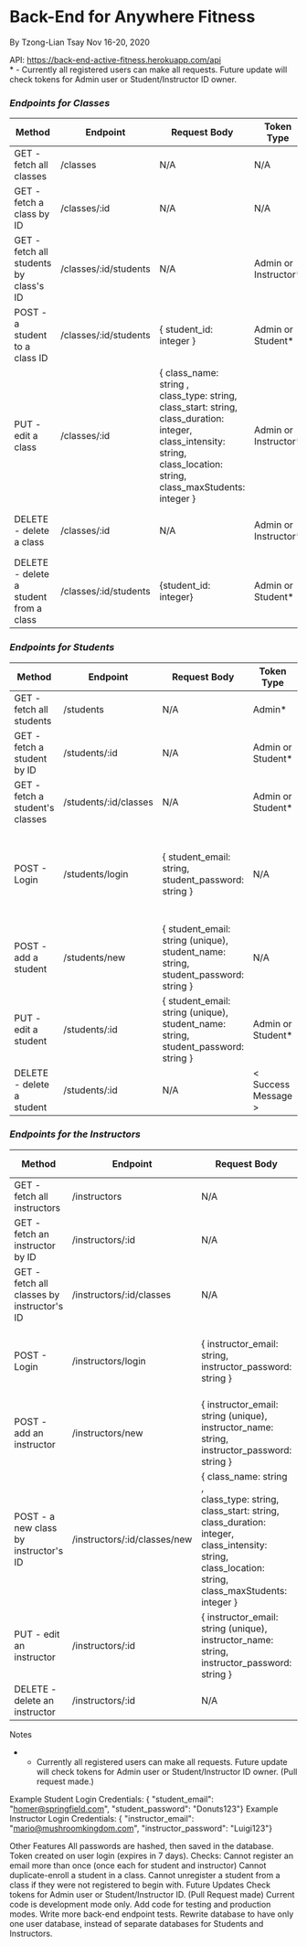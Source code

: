 # Back-End for Anywhere Fitness
By Tzong-Lian Tsay
Nov 16-20, 2020

API: https://back-end-active-fitness.herokuapp.com/api    
\* - Currently all registered users can make all requests.  Future update will check tokens for Admin user or Student/Instructor ID owner.

### **_Endpoints for Classes_**
| Method | Endpoint | Request Body | Token Type | JSON Response |
| ------ | -------- | ---- | ---- | ----|
| GET - fetch all classes | /classes | N/A | N/A | Array of Class Objects |
| GET - fetch a class by ID | /classes/:id | N/A | N/A | Class Object |
| GET - fetch all students by class's ID | /classes/:id/students | N/A | Admin or Instructor*| Array of Student Objects |
| POST - a student to a class ID | /classes/:id/students | { student_id: integer } | Admin or Student* | < Success Message > |
| PUT - edit a class | /classes/:id |  { class_name: string ,</br> class_type: string,</br> class_start: string,</br> class_duration: integer,</br> class_intensity: string,</br> class_location: string,</br> class_maxStudents: integer } | Admin or Instructor* | < Success Message > |
| DELETE - delete a class | /classes/:id | N/A | Admin or Instructor* | < Success Message > |
| DELETE - delete a student from a class | /classes/:id/students | {student_id: integer} | Admin or Student* | < Success Message > |

### **_Endpoints for Students_**
| Method | Endpoint | Request Body | Token Type | JSON Response |
| ------ | -------- | ---- | ---- | ---- |
| GET - fetch all students | /students | N/A | Admin* | Array of Student Objects |
| GET - fetch a student by ID | /students/:id | N/A | Admin or Student* | Student Object |
| GET - fetch a student's classes | /students/:id/classes| N/A | Admin or Student* | Array of Class Objects |
| POST - Login | /students/login | { student_email: string,</br> student_password: string } | N/A |{ < Success Message >, </br> student_id: integer,</br> token: string } |
| POST - add a student | /students/new | { student_email: string (unique),</br> student_name: string,</br> student_password: string } | N/A | < Success Message > |
| PUT - edit a student | /students/:id | { student_email: string (unique),</br> student_name: string,</br> student_password: string } | Admin or Student* | < Success Message > |
| DELETE - delete a student | /students/:id | N/A | < Success Message > |

### **_Endpoints for the Instructors_**
| Method | Endpoint | Request Body | Token Type | JSON Response |
| ------ | -------- | ---- | ---- | ---- |
| GET - fetch all instructors | /instructors | N/A | N/A | Array of Instructor Objects |
| GET - fetch an instructor by ID | /instructors/:id | N/A | N/A | Instructor Object |
| GET - fetch all classes by instructor's ID | /instructors/:id/classes | N/A | N/A | Array of Class Objects |
| POST - Login | /instructors/login | { instructor_email: string,</br> instructor_password: string }| N/A | { < Success Message >, </br> instructor_id: integer,</br> token: string } |
| POST - add an instructor | /instructors/new | { instructor_email: string (unique),</br> instructor_name: string,</br> instructor_password: string } | N/A | < Success Message > |
| POST - a new class by instructor's ID | /instructors/:id/classes/new | { class_name: string ,</br> class_type: string,</br> class_start: string,</br> class_duration: integer,</br> class_intensity: string,</br> class_location: string,</br> class_maxStudents: integer }| Admin or Instructor* | < Success Message > |
| PUT - edit an instructor | /instructors/:id | { instructor_email: string (unique),</br> instructor_name: string,</br> instructor_password: string } | Admin or Instructor* | < Success Message > |
| DELETE - delete an instructor | /instructors/:id | N/A | Admin or Instructor* | < Success Message > |

Notes
* - Currently all registered users can make all requests. Future update will check tokens for Admin user or Student/Instructor ID owner. (Pull request made.)

Example Student Login Credentials:
{ "student_email": "homer@springfield.com", "student_password": "Donuts123"}
Example Instructor Login Credentials:
{ "instructor_email": "mario@mushroomkingdom.com", "instructor_password": "Luigi123"}

Other Features
All passwords are hashed, then saved in the database.
Token created on user login (expires in 7 days).
Checks:
Cannot register an email more than once (once each for student and instructor)
Cannot duplicate-enroll a student in a class.
Cannot unregister a student from a class if they were not registered to begin with.
Future Updates
Check tokens for Admin user or Student/Instructor ID. (Pull Request made)
Current code is development mode only. Add code for testing and production modes.
Write more back-end endpoint tests.
Rewrite database to have only one user database, instead of separate databases for Students and Instructors.
